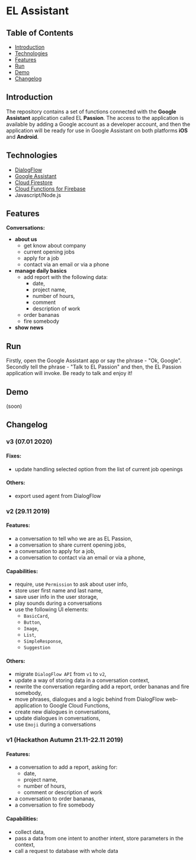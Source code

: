 # EL Assistant #

## Table of Contents
- [Introduction](#introduction)
- [Technologies](#technologies)
- [Features](#features)
- [Run](#run)
- [Demo](#demo)
- [Changelog](#changelog)

## Introduction ##

The repository contains a set of functions connected with the **Google Assistant** application called EL **Passion**.
The access to the application is available by adding a Google account as a developer account, and then the application will be ready for use in Google Assistant on both platforms **iOS** and **Android**.

## Technologies ##

- [DialogFlow](https://dialogflow.com/)
- [Google Assistant](https://developers.google.com/assistant)
- [Cloud Firestore](https://firebase.google.com/docs/firestore)
- [Cloud Functions for Firebase](https://firebase.google.com/docs/functions)
- Javascript/Node.js

## Features ##

**Conversations:**

- **about us**
    - get know about company
    - current opening jobs
    - apply for a job
    - contact via an email or via a phone
- **manage daily basics**
    - add report with the following data:
        - date,
        - project name,
        - number of hours,
        - comment
        - description of work
    - order bananas
    - fire somebody
- **show news**

## Run ##

Firstly, open the Google Assistant app or say the phrase - "Ok, Google". Secondly tell the phrase - "Talk to EL Passion" and then, the EL Passion application will invoke. Be ready to talk and enjoy it!

## Demo ##

(soon)

## Changelog ##

### v3 (07.01 2020) ### 

#### Fixes: ####
* update handling selected option from the list of current job openings

#### Others: ####
* export used agent from DialogFlow

### v2 (29.11 2019) ### 

#### Features: ####

* a conversation to tell who we are as EL Passion,
* a conversation to share current opening jobs,
* a conversation to apply for a job,
* a conversation to contact via an email or via a phone,

#### Capabilities: ####
* require, use `Permission` to ask about user info,
* store user first name and last name,
* save user info in the user storage,
* play sounds during a conversations
* use the following UI elements:
    * `BasicCard`,
    * `Button`,
    * `Image`,
    * `List`,
    * `SimpleResponse`,
    * `Suggestion`

#### Others: ####
* migrate `DialogFlow API` from `v1` to `v2`,
* update a way of storing data in a conversation context,
* rewrite the conversation regarding add a report, order bananas and fire somebody,
* move phrases, dialogues and a logic behind from DialogFlow web-application to Google Cloud Functions,
* create new dialogues in conversations,
* update dialogues in conversations,
* use `Emoji` during a conversations

### v1 (Hackathon Autumn 21.11-22.11 2019) ### 

#### Features: ####
* a conversation to add a report, asking for:
    * date,
    * project name,
    * number of hours,
    * comment or description of work
* a conversation to order bananas,
* a conversation to fire somebody 

#### Capabilities: ####
* collect data,
* pass a data from one intent to another intent, store parameters in the context,
* call a request to database with whole data
